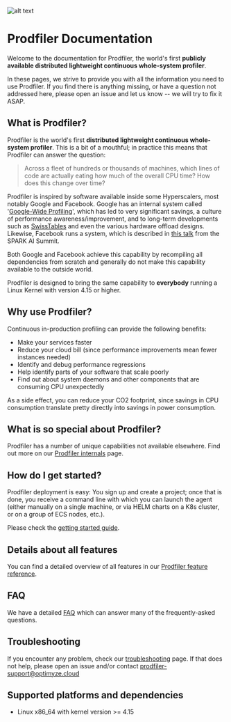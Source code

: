 ![alt text](./pictures/prev-prodfiler_login2.png)

# Prodfiler Documentation

Welcome to the documentation for Prodfiler, the world's first **publicly available distributed
lightweight continuous whole-system profiler**.

In these pages, we strive to provide you with all the information you need to use Prodfiler. If you
find there is anything missing, or have a question not addressed here, please open an issue and
let us know -- we will try to fix it ASAP.

## What is Prodfiler?

Prodfiler is the world's first **distributed lightweight continuous whole-system profiler**. This is
a bit of a mouthful; in practice this means that Prodfiler can answer the question:

> Across a fleet of hundreds or thousands of machines, which lines of code are actually eating how
> much of the overall CPU time? How does this change over time?

Prodfiler is inspired by software available inside some Hyperscalers, most notably Google and
Facebook. Google has an internal system called
'[Google-Wide Profiling](https://research.google/pubs/pub36575/)', which has led to very significant
savings, a culture of performance awareness/improvement, and to long-term developments such as
[SwissTables](https://abseil.io/about/design/swisstables) and even the various hardware offload
designs. Likewise, Facebook runs a system, which is described in
[this talk](https://databricks.com/session_eu19/using-production-profiles-to-guide-optimizations)
from the SPARK AI Summit.

Both Google and Facebook achieve this capability by recompiling all dependencies from scratch and
generally do not make this capability available to the outside world.

Prodfiler is designed to bring the same capability to **everybody** running a Linux Kernel with version 4.15 or higher.

## Why use Prodfiler?

Continuous in-production profiling can provide the following benefits:
 * Make your services faster
 * Reduce your cloud bill (since performance improvements mean fewer instances needed)
 * Identify and debug performance regressions
 * Help identify parts of your software that scale poorly
 * Find out about system daemons and other components that are consuming CPU unexpectedly

As a side effect, you can reduce your CO2 footprint, since savings in CPU consumption translate
pretty directly into savings in power consumption.

## What is so special about Prodfiler?

Prodfiler has a number of unique capabilities not available elsewhere. Find out more on our
[Prodfiler internals](internals.md) page. 

## How do I get started?

Prodfiler deployment is easy: You sign up and create a project; once that is done, you receive
a command line with which you can launch the agent (either manually on a single machine, or via
HELM charts on a K8s cluster, or on a group of ECS nodes, etc.).

Please check the [getting started guide](getting-started.md).

## Details about all features

You can find a detailed overview of all features in our
[Prodfiler feature reference](feature-reference.md).

## FAQ

We have a detailed [FAQ](faq.md) which can answer many of the frequently-asked questions.

## Troubleshooting

If you encounter any problem, check our [troubleshooting](troubleshooting.md) page. If that does
not help, please open an issue and/or contact prodfiler-support@optimyze.cloud

## Supported platforms and dependencies

* Linux x86_64 with kernel version >= 4.15

